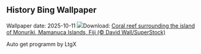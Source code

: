 ## History Bing Wallpaper
Wallpaper date: 2025-10-11
![](https://www.bing.com/th?id=OHR.MonurikiFiji_EN-CA8167749404_UHD.jpg&w=1000)Download: [Coral reef surrounding the island of Monuriki, Mamanuca Islands, Fiji (© David Wall/SuperStock)](https://www.bing.com/th?id=OHR.MonurikiFiji_EN-CA8167749404_UHD.jpg)

Auto get programm by LtgX
